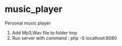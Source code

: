 # music_player
Personal music player

1. Add Mp3,Wav file to folder tmp
2. Run server with command : php -S localhost:8080